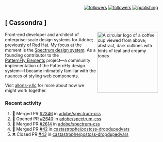 <p align="right"><a rel="me" href="https://front-end.social/@castastrophe">
    <img alt="followers" title="Follow me on Mastodon" src="https://img.shields.io/mastodon/follow/109297102751309835?domain=https%3A%2F%2Ffront-end.social&label=Follow&logo=mastodon&logoColor=white&style=for-the-badge&labelColor=008080&color=006969"/></a>
  <a href="https://codepen.io/castastrophe/">
    <img alt="followers" title="Follow me on CodePen" src="https://img.shields.io/badge/23-1?color=640464&labelColor=7c007c&style=for-the-badge&logo=codepen&label=Follow"/></a>
<a href="https://castastrophe.medium.com/">
    <img alt="publishing" title="View articles on Medium" src="https://img.shields.io/badge/107-1?color=666&labelColor=444&label=subscribe&logo=medium&logoColor=white&style=for-the-badge"/></a>
</p>

## [&nbsp;Cassondra&nbsp;]

<img align="right" src="https://github-production-user-asset-6210df.s3.amazonaws.com/1840295/253016758-ba468774-1cd3-42c2-8f43-947b5eeb5edf.png" height="200" alt="A circular logo of a coffee cup viewed from above; abstract, dark outlines with hints of teal and creamy tones">

Front-end developer and architect of enterprise-scale design systems for Adobe; previously of Red Hat. My focus at the moment is the [Spectrum design system](https://github.com/adobe/spectrum-css). As a founding contributor to the [PatternFly&nbsp;Elements](https://github.com/patternfly/patternfly-elements) project&mdash;a community implementation of the PatternFly design system&mdash;I became intimately familiar with the nuances of styling web components.

Visit [allons-y.llc](http://allons-y.llc/) for more about how we might work together.

### Recent activity

<!--START_SECTION:activity-->
1. 🎉 Merged PR [#2346](https://github.com/adobe/spectrum-css/pull/2346) in [adobe/spectrum-css](https://github.com/adobe/spectrum-css)
2. 💪 Opened PR [#2640](https://github.com/adobe/spectrum-css/pull/2640) in [adobe/spectrum-css](https://github.com/adobe/spectrum-css)
3. 🎉 Merged PR [#2614](https://github.com/adobe/spectrum-css/pull/2614) in [adobe/spectrum-css](https://github.com/adobe/spectrum-css)
4. 🎉 Merged PR [#42](https://github.com/castastrophe/postcss-dropdupedvars/pull/42) in [castastrophe/postcss-dropdupedvars](https://github.com/castastrophe/postcss-dropdupedvars)
5. ❌ Closed PR [#43](https://github.com/castastrophe/postcss-dropdupedvars/pull/43) in [castastrophe/postcss-dropdupedvars](https://github.com/castastrophe/postcss-dropdupedvars)
<!--END_SECTION:activity-->
